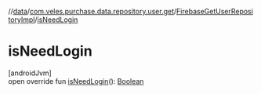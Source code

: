 //[data](../../../index.md)/[com.veles.purchase.data.repository.user.get](../index.md)/[FirebaseGetUserRepositoryImpl](index.md)/[isNeedLogin](is-need-login.md)

# isNeedLogin

[androidJvm]\
open override fun [isNeedLogin](is-need-login.md)(): [Boolean](https://kotlinlang.org/api/latest/jvm/stdlib/kotlin/-boolean/index.html)
